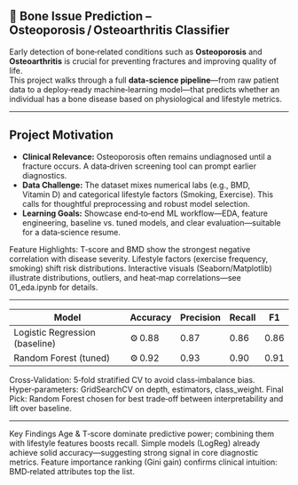 ## 🦴 Bone Issue Prediction – Osteoporosis / Osteoarthritis Classifier

Early detection of bone‐related conditions such as **Osteoporosis** and **Osteoarthritis** is crucial for preventing fractures and improving quality of life.  
This project walks through a full **data‑science pipeline**—from raw patient data to a deploy‑ready machine‑learning model—that predicts whether an individual has a bone disease based on physiological and lifestyle metrics.

---
## Project Motivation
* **Clinical Relevance:** Osteoporosis often remains undiagnosed until a fracture occurs. A data‑driven screening tool can prompt earlier diagnostics.  
* **Data Challenge:** The dataset mixes numerical labs (e.g., BMD, Vitamin D) and categorical lifestyle factors (Smoking, Exercise). This calls for thoughtful preprocessing and robust model selection.  
* **Learning Goals:** Showcase end‑to‑end ML workflow—EDA, feature engineering, baseline vs. tuned models, and clear evaluation—suitable for a data‑science resume.

Feature Highlights:
T‑score and BMD show the strongest negative correlation with disease severity.
Lifestyle factors (exercise frequency, smoking) shift risk distributions.
Interactive visuals (Seaborn/Matplotlib) illustrate distributions, outliers, and heat‑map correlations—see 01_eda.ipynb for details.

---

| Model                          | Accuracy | Precision | Recall | F1   |
| ------------------------------ | -------- | --------- | ------ | ---- |
| Logistic Regression (baseline) | ⚙️ 0.88  | 0.87      | 0.86   | 0.86 |
| Random Forest (tuned)          | ⚙️ 0.92  | 0.93      | 0.90   | 0.91 |

Cross‑Validation: 5‑fold stratified CV to avoid class‑imbalance bias.
Hyper‑parameters: GridSearchCV on depth, estimators, class_weight.
Final Pick: Random Forest chosen for best trade‑off between interpretability and lift over baseline.

---

Key Findings
Age & T‑score dominate predictive power; combining them with lifestyle features boosts recall.
Simple models (LogReg) already achieve solid accuracy—suggesting strong signal in core diagnostic metrics.
Feature importance ranking (Gini gain) confirms clinical intuition: BMD‑related attributes top the list.
